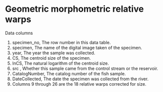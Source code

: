 # Geometric morphometric relative warps
Data columns
1. specimen_no, The row number in this data table.
2. specimen, The name of the digital image taken of the specimen.
3. year, The year the sample was collected.
4. CS, The centroid size of the specimen.
5. lnCS, The natural logarithm of the centroid size.
6. src , Whether this sample came from the control stream or the reservoir.
7. CatalogNumber, The catalog number of the fish sample.
8. DateCollected, The date the specimen was collected from the river.
9. Columns 9 through 26 are the 18 relative warps corrected for size.
